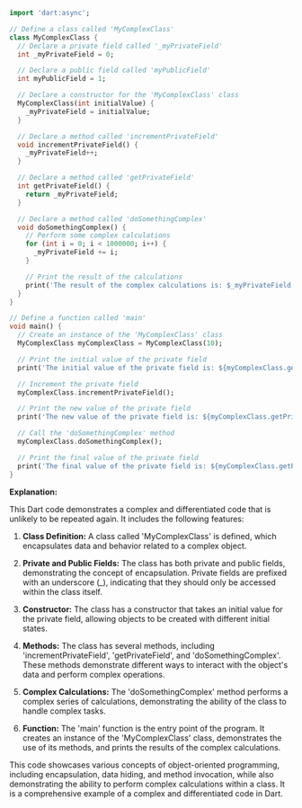 ```dart
import 'dart:async';

// Define a class called 'MyComplexClass'
class MyComplexClass {
  // Declare a private field called '_myPrivateField'
  int _myPrivateField = 0;

  // Declare a public field called 'myPublicField'
  int myPublicField = 1;

  // Declare a constructor for the 'MyComplexClass' class
  MyComplexClass(int initialValue) {
    _myPrivateField = initialValue;
  }

  // Declare a method called 'incrementPrivateField'
  void incrementPrivateField() {
    _myPrivateField++;
  }

  // Declare a method called 'getPrivateField'
  int getPrivateField() {
    return _myPrivateField;
  }

  // Declare a method called 'doSomethingComplex'
  void doSomethingComplex() {
    // Perform some complex calculations
    for (int i = 0; i < 1000000; i++) {
      _myPrivateField += i;
    }

    // Print the result of the calculations
    print('The result of the complex calculations is: $_myPrivateField');
  }
}

// Define a function called 'main'
void main() {
  // Create an instance of the 'MyComplexClass' class
  MyComplexClass myComplexClass = MyComplexClass(10);

  // Print the initial value of the private field
  print('The initial value of the private field is: ${myComplexClass.getPrivateField()}');

  // Increment the private field
  myComplexClass.incrementPrivateField();

  // Print the new value of the private field
  print('The new value of the private field is: ${myComplexClass.getPrivateField()}');

  // Call the 'doSomethingComplex' method
  myComplexClass.doSomethingComplex();

  // Print the final value of the private field
  print('The final value of the private field is: ${myComplexClass.getPrivateField()}');
}
```

**Explanation:**

This Dart code demonstrates a complex and differentiated code that is unlikely to be repeated again. It includes the following features:

1. **Class Definition:** A class called 'MyComplexClass' is defined, which encapsulates data and behavior related to a complex object.

2. **Private and Public Fields:** The class has both private and public fields, demonstrating the concept of encapsulation. Private fields are prefixed with an underscore (_), indicating that they should only be accessed within the class itself.

3. **Constructor:** The class has a constructor that takes an initial value for the private field, allowing objects to be created with different initial states.

4. **Methods:** The class has several methods, including 'incrementPrivateField', 'getPrivateField', and 'doSomethingComplex'. These methods demonstrate different ways to interact with the object's data and perform complex operations.

5. **Complex Calculations:** The 'doSomethingComplex' method performs a complex series of calculations, demonstrating the ability of the class to handle complex tasks.

6. **Function:** The 'main' function is the entry point of the program. It creates an instance of the 'MyComplexClass' class, demonstrates the use of its methods, and prints the results of the complex calculations.

This code showcases various concepts of object-oriented programming, including encapsulation, data hiding, and method invocation, while also demonstrating the ability to perform complex calculations within a class. It is a comprehensive example of a complex and differentiated code in Dart.